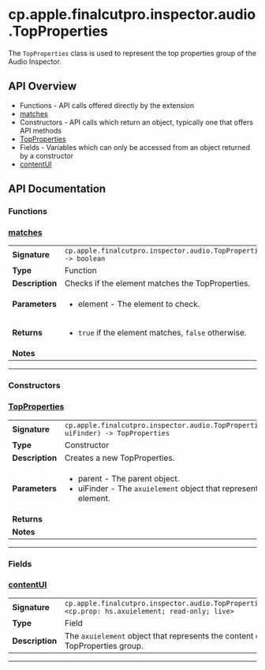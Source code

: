 # cp.apple.finalcutpro.inspector.audio.TopProperties

The `TopProperties` class is used to represent the top properties group of the Audio Inspector.

## API Overview
* Functions - API calls offered directly by the extension
 * [matches](#matches)
* Constructors - API calls which return an object, typically one that offers API methods
 * [TopProperties](#TopProperties)
* Fields - Variables which can only be accessed from an object returned by a constructor
 * [contentUI](#contentUI)

## API Documentation

### Functions


### [matches](#matches)

|                                             |                                                                                     |
| --------------------------------------------|-------------------------------------------------------------------------------------|
| **Signature**                               | `cp.apple.finalcutpro.inspector.audio.TopProperties.matches(element) -> boolean`                                                                    |
| **Type**                                    | Function                                                                     |
| **Description**                             | Checks if the element matches the TopProperties.                                                                     |
| **Parameters**                              | <ul><li>element - The element to check.</li></ul> |
| **Returns**                                 | <ul><li>`true` if the element matches, `false` otherwise.</li></ul>          |
| **Notes**                                   | <ul></ul>                |

---
### Constructors


### [TopProperties](#TopProperties)

|                                             |                                                                                     |
| --------------------------------------------|-------------------------------------------------------------------------------------|
| **Signature**                               | `cp.apple.finalcutpro.inspector.audio.TopProperties(parent, uiFinder) -> TopProperties`                                                                    |
| **Type**                                    | Constructor                                                                     |
| **Description**                             | Creates a new TopProperties.                                                                     |
| **Parameters**                              | <ul><li>parent		- The parent object.</li><li>uiFinder	- The `axuielement` object that represents this element.</li></ul> |
| **Returns**                                 | <ul></ul>          |
| **Notes**                                   | <ul></ul>                |

---
### Fields


### [contentUI](#contentUI)

|                                             |                                                                                     |
| --------------------------------------------|-------------------------------------------------------------------------------------|
| **Signature**                               | `cp.apple.finalcutpro.inspector.audio.TopProperties.contentUI <cp.prop: hs.axuielement; read-only; live>`                                                                    |
| **Type**                                    | Field                                                                     |
| **Description**                             | The `axuielement` object that represents the content of the TopProperties group.                                                                     |

---
